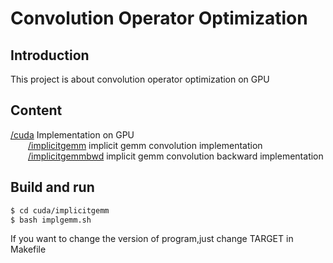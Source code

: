 # Convolution Operator Optimization
## Introduction

This project is about convolution operator optimization on GPU

## Content

[/cuda](https://github.com/Qwesh157/conv_op_optimization/tree/main/cuda) Implementation on GPU  
&emsp;&emsp;[/implicitgemm](https://github.com/Qwesh157/conv_op_optimization/tree/main/cuda/implicitgemm) implicit gemm convolution implementation  
&emsp;&emsp;[/implicitgemmbwd](https://github.com/Qwesh157/conv_op_optimization/tree/main/cuda/implicitgemmbwd) implicit gemm convolution backward implementation  

## Build and run

```bash
$ cd cuda/implicitgemm
$ bash implgemm.sh
```

If you want to change the version of program,just change TARGET in Makefile
